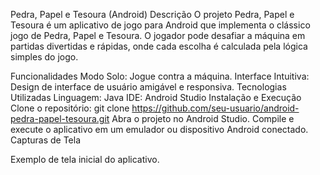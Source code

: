Pedra, Papel e Tesoura (Android)
Descrição
O projeto Pedra, Papel e Tesoura é um aplicativo de jogo para Android que implementa o clássico jogo de Pedra, Papel e Tesoura. O jogador pode desafiar a máquina em partidas divertidas e rápidas, onde cada escolha é calculada pela lógica simples do jogo.

Funcionalidades
Modo Solo: Jogue contra a máquina.
Interface Intuitiva: Design de interface de usuário amigável e responsiva.
Tecnologias Utilizadas
Linguagem: Java
IDE: Android Studio
Instalação e Execução
Clone o repositório:
git clone https://github.com/seu-usuario/android-pedra-papel-tesoura.git
Abra o projeto no Android Studio.
Compile e execute o aplicativo em um emulador ou dispositivo Android conectado.
Capturas de Tela

Exemplo de tela inicial do aplicativo.
